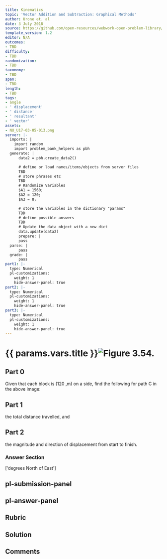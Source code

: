 ```yaml
---
title: Kinematics
topic: 'Vector Addition and Subtraction: Graphical Methods'
author: Urone et. al
date: 3 July 2018
source: https://github.com/open-resources/webwork-open-problem-library/tree/master/Contrib/BrockPhysics/College_Physics_Urone/3.Two_Dimensional_Kinematics/Addition_of_Velocities/NU_U17-03-05-013.pg
template_version: 1.2
editor: N/A
outcomes:
- TBD
difficulty:
- TBD
randomization:
- TBD
taxonomy:
- TBD
span:
- TBD
length:
- TBD
tags:
- angle
- ' displacement'
- ' distance'
- ' resultant'
- ' vector'
assets:
- NU_U17-03-05-013.png
server: |-
  imports: |
    import random
    import problem_bank_helpers as pbh
  generate: |
      data2 = pbh.create_data2()

      # define or load names/items/objects from server files
      TBD
      # store phrases etc
      TBD
      # Randomize Variables
      $A1 = 1560;
      $A2 = 120;
      $A3 = 0;

      # store the variables in the dictionary "params"
      TBD
      # define possible answers
      TBD
      # Update the data object with a new dict
      data.update(data2)
      prepare: |
      pass
  parse: |
      pass
  grade: |
      pass
part1: |-
  type: Numerical
  pl-customizations:
    weight: 1
    hide-answer-panel: true
part2: |-
  type: Numerical
  pl-customizations:
    weight: 1
    hide-answer-panel: true
part3: |-
  type: Numerical
  pl-customizations:
    weight: 1
    hide-answer-panel: true
---
```


# {{ params.vars.title }}![Figure 3.54.](NU_U17-03-05-013.png)

## Part 0 
Given that each block is (120 ,m) on a side, find the following for path C in the above image: 
## Part 1 
the total distance travelled, and 
## Part 2 
the magnitude and direction of displacement from start to finish. 


### Answer Section 
['degrees North of East']

## pl-submission-panel 


## pl-answer-panel 


## Rubric 


## Solution 


## Comments 


